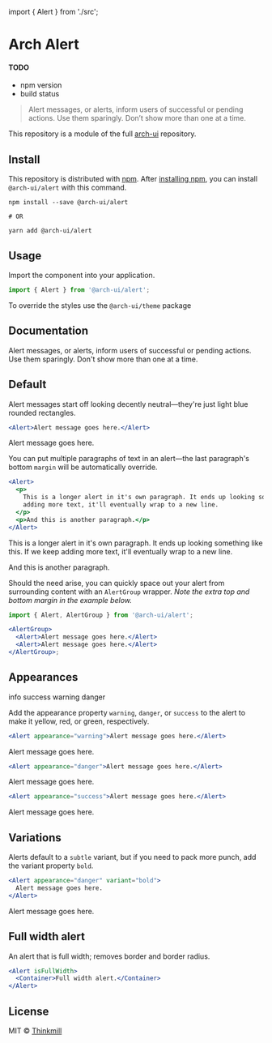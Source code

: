 <!--[meta]
section: misc
title: Alert
[meta]-->

import { Alert } from './src';

# Arch Alert

#### TODO

- npm version
- build status

> Alert messages, or alerts, inform users of successful or pending actions. Use them sparingly. Don’t show more than one at a time.

This repository is a module of the full [arch-ui][source] repository.

## Install

This repository is distributed with [npm][npm]. After [installing npm][install-npm], you can install `@arch-ui/alert` with this command.

```
npm install --save @arch-ui/alert

# OR

yarn add @arch-ui/alert
```

## Usage

Import the component into your application.

```jsx
import { Alert } from '@arch-ui/alert';
```

To override the styles use the `@arch-ui/theme` package

## Documentation

<!-- %docs -->

Alert messages, or alerts, inform users of successful or pending actions. Use them sparingly. Don't show more than one at a time.

## Default

Alert messages start off looking decently neutral—they're just light blue rounded rectangles.

```jsx
<Alert>Alert message goes here.</Alert>
```

<Alert>Alert message goes here.</Alert>

You can put multiple paragraphs of text in an alert—the last paragraph's bottom `margin` will be automatically override.

```jsx
<Alert>
  <p>
    This is a longer alert in it's own paragraph. It ends up looking something like this. If we keep
    adding more text, it'll eventually wrap to a new line.
  </p>
  <p>And this is another paragraph.</p>
</Alert>
```

<Alert>
  <p>
    This is a longer alert in it's own paragraph. It ends up looking something like this. If we keep
    adding more text, it'll eventually wrap to a new line.
  </p>
  <p>And this is another paragraph.</p>
</Alert>

Should the need arise, you can quickly space out your alert from surrounding content with an `AlertGroup` wrapper. _Note the extra top and bottom margin in the example below._

```jsx
import { Alert, AlertGroup } from '@arch-ui/alert';

<AlertGroup>
  <Alert>Alert message goes here.</Alert>
  <Alert>Alert message goes here.</Alert>
</AlertGroup>;
```

## Appearances

info
success
warning
danger

Add the appearance property `warning`, `danger`, or `success` to the alert to make it yellow, red, or green, respectively.

```jsx
<Alert appearance="warning">Alert message goes here.</Alert>
```

<Alert appearance="warning">Alert message goes here.</Alert>

```jsx
<Alert appearance="danger">Alert message goes here.</Alert>
```

<Alert appearance="danger">Alert message goes here.</Alert>

```jsx
<Alert appearance="success">Alert message goes here.</Alert>
```

<Alert appearance="success">Alert message goes here.</Alert>

## Variations

Alerts default to a `subtle` variant, but if you need to pack more punch, add the variant property `bold`.

```jsx
<Alert appearance="danger" variant="bold">
  Alert message goes here.
</Alert>
```

<Alert appearance="danger" variant="bold">
  Alert message goes here.
</Alert>

## Full width alert

An alert that is full width; removes border and border radius.

```jsx
<Alert isFullWidth>
  <Container>Full width alert.</Container>
</Alert>
```

<!-- %proptypes -->

<!-- %enddocs -->

## License

MIT © [Thinkmill](https://www.thinkmill.com.au/)

[source]: https://github.com/keystonejs/arch
[docs]: http://arch.keystonejs.com/
[npm]: https://www.npmjs.com/
[install-npm]: https://docs.npmjs.com/getting-started/installing-node
[theme]: http://npmjs.com/package/@arch-ui/theme
